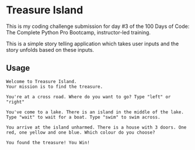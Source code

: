 # Treasure Island

This is my coding challenge submission for day #3 of the 100 Days of Code: The Complete Python Pro Bootcamp, instructor-led training.

This is a simple story telling application which takes user inputs and the story unfolds based on these inputs.
 
## Usage

```
Welcome to Treasure Island.
Your mission is to find the treasure.

You're at a cross road. Where do you want to go? Type "left" or "right"

You've come to a lake. There is an island in the middle of the lake. Type "wait" to wait for a boat. Type "swim" to swim across.

You arrive at the island unharmed. There is a house with 3 doors. One red, one yellow and one blue. Which colour do you choose?

You found the treasure! You Win!
```